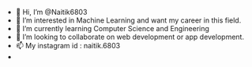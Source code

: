 - 👋 Hi, I’m @Naitik6803
- 👀 I’m interested in Machine Learning and want my career in this field.
- 🌱 I’m currently learning Computer Science and Engineering
- 💞️ I’m looking to collaborate on web development or app development.
- 📫 My instagram id : naitik.6803
- 

<!---
Naitik6803/Naitik6803 is a ✨ special ✨ repository because its `README.md` (this file) appears on your GitHub profile.
You can click the Preview link to take a look at your changes.
--->
